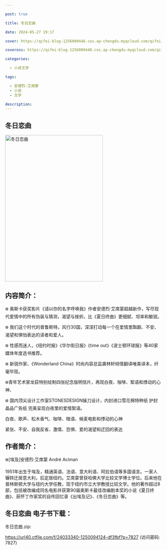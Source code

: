 ```yaml
---

post: true

title: 冬日恋曲

date: 2024-05-27 19:17

cover: https://qifei-blog-1256009448.cos.ap-chengdu.myqcloud.com/qifei-blog/6634a1c90ea9cb140371b388.jpg

coveross: https://qifei-blog-1256009448.cos.ap-chengdu.myqcloud.com/qifei-blog/6634a1c90ea9cb140371b388.jpg

categories:

  - 小说文学

tags:

  - 安德烈·艾席蒙
  - 小说
  - 文学

description:
---
```


## 冬日恋曲
<img alt="冬日恋曲 " class="aligncenter loading" data-was-processed="true" decoding="async" fetchpriority="high" height="471" src="https://qifei-blog-1256009448.cos.ap-chengdu.myqcloud.com/qifei-blog/6634a1c90ea9cb140371b388.jpg " style="cursor: zoom-in;" width="314"/>

## 内容简介：

❄️ 奥斯卡获奖影片《请以你的名字呼唤我》作者安德烈·艾席蒙超越新作，写尽现代爱情中的所有伪装与猜测，渴望与挫折。比《夏日终曲》更细腻、坦率和敏锐。

❄️ 我们这个时代的普鲁斯特，风行30国，深深打动每一个在爱情里踟蹰、不安、渴望和惧怕表达的读者和爱人。

❄️ 性感而迷人，《纽约时报》《华尔街日报》《time out》《波士顿环球报》等40家媒体年度选书推荐。

❄️ 新锐作家、《Wonderland China》时尚内容总监龚林轩倾情翻译唯美译本，纤毫毕现。

❄️青年艺术家龙荻特别绘制四张纪念版明信片，再现白夜、咖啡、絮语和悸动的心神、

❄️ 国内顶尖设计工作室STONESDESIGN操刀设计，内封进口雪花棉特种纸 护封晶品广告纸 完美呈现白夜里的爱情絮语。

白夜、歌声、松木香气、咖啡、暗语、候麦电影和悸动的心神

紧张、不安、自我反省、激情、恐惧、爱的渴望和迂回的表达

## 作者简介：

❄️[埃及]安德烈·艾席蒙 André Aciman

1951年出生于埃及，精通英语、法语、意大利语、阿拉伯语等多国语言。一家人辗转迁居意大利，后定居纽约。艾席蒙曾获哈佛大学比较文学博士学位。后来他在普林斯顿大学与纽约大学任教，现于纽约市立大学教授比较文学。他的著作超过8部，包括被改编成同名电影并获第90届奥斯卡最佳改编剧本奖的小说《夏日终曲》、获怀丁作家奖的自传回忆录《出埃及记》、《冬日恋曲》等。

## 冬日恋曲 电子书下载：
冬日恋曲.zip: 

https://url40.ctfile.com/f/24033340-1250094124-df3fbf?p=7827 (访问密码: 7827)
